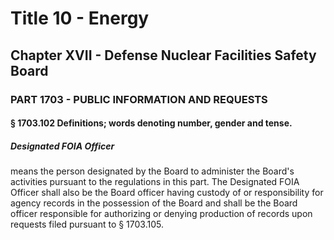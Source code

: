 
# Title 10 - Energy
## Chapter XVII - Defense Nuclear Facilities Safety Board
### PART 1703 - PUBLIC INFORMATION AND REQUESTS
#### § 1703.102 Definitions; words denoting number, gender and tense.
##### Designated FOIA Officer

means the person designated by the Board to administer the Board's activities pursuant to the regulations in this part. The Designated FOIA Officer shall also be the Board officer having custody of or responsibility for agency records in the possession of the Board and shall be the Board officer responsible for authorizing or denying production of records upon requests filed pursuant to § 1703.105.
